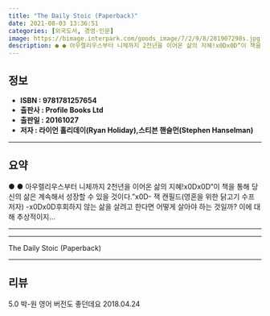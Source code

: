 ```yaml
---
title: "The Daily Stoic (Paperback)"
date: 2021-08-03 13:36:51
categories: [외국도서, 경영-인문]
image: https://bimage.interpark.com/goods_image/7/2/9/8/281907298s.jpg
description: ● ● 아우렐리우스부터 니체까지 2천년을 이어온 삶의 지혜!x0Dx0D“이 책을 통해 당신의 삶은 계속해서 성장할 수 있을 것이다.”x0D- 잭 캔필드(영혼을 위한 닭고기 수프 저자) -x0Dx0D후회하지 않는 삶을 살려고 한다면 어떻게 살아야 하는 것일까? 이에 대해 추상적이지..
---
```


## **정보**

- **ISBN : 9781781257654**
- **출판사 : Profile Books Ltd**
- **출판일 : 20161027**
- **저자 : 라이언 홀리데이(Ryan Holiday),스티븐 핸슬먼(Stephen Hanselman)**

------



## **요약**

●  ●  아우렐리우스부터 니체까지 2천년을 이어온 삶의 지혜!x0Dx0D“이 책을 통해 당신의 삶은 계속해서 성장할 수 있을 것이다.”x0D- 잭 캔필드(영혼을 위한 닭고기 수프 저자) -x0Dx0D후회하지 않는 삶을 살려고 한다면 어떻게 살아야 하는 것일까? 이에 대해 추상적이지... 

------



------


The Daily Stoic (Paperback) 

------


## **리뷰** 

5.0 박-원 영어 버전도 좋던데요 2018.04.24 <br/>